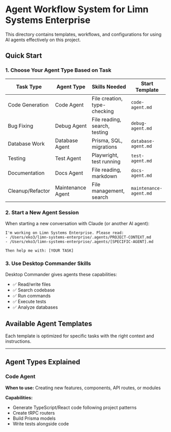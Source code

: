 # Agent Workflow System for Limn Systems Enterprise

This directory contains templates, workflows, and configurations for using AI agents effectively on this project.

## Quick Start

### 1. Choose Your Agent Type Based on Task

| Task Type | Agent Type | Skills Needed | Start Template |
|-----------|-----------|---------------|----------------|
| Code Generation | Code Agent | File creation, type-checking | `code-agent.md` |
| Bug Fixing | Debug Agent | File reading, search, testing | `debug-agent.md` |
| Database Work | Database Agent | Prisma, SQL, migrations | `database-agent.md` |
| Testing | Test Agent | Playwright, test running | `test-agent.md` |
| Documentation | Docs Agent | File reading, markdown | `docs-agent.md` |
| Cleanup/Refactor | Maintenance Agent | File management, search | `maintenance-agent.md` |

### 2. Start a New Agent Session

When starting a new conversation with Claude (or another AI agent):

```
I'm working on Limn Systems Enterprise. Please read:
- /Users/eko3/limn-systems-enterprise/.agents/PROJECT-CONTEXT.md
- /Users/eko3/limn-systems-enterprise/.agents/[SPECIFIC-AGENT].md

Then help me with: [YOUR TASK]
```

### 3. Use Desktop Commander Skills

Desktop Commander gives agents these capabilities:
- ✅ Read/write files
- ✅ Search codebase
- ✅ Run commands
- ✅ Execute tests
- ✅ Analyze databases

## Available Agent Templates

Each template is optimized for specific tasks with the right context and instructions.

---

## Agent Types Explained

### Code Agent
**When to use:** Creating new features, components, API routes, or modules

**Capabilities:**
- Generate TypeScript/React code following project patterns
- Create tRPC routers
- Build Prisma models
- Write tests alongside code
